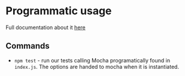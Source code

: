 # Programmatic usage

Full documentation about it [here](https://github.com/mochajs/mocha/wiki/Using-Mocha-programmatically)

## Commands

- `npm test` - run our tests calling Mocha programatically found in `index.js`. The options are handed to mocha when it is instantiated.
